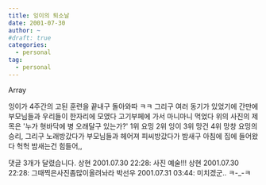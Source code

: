 ```yaml
---
title: 잉이의 퇴소날
date: 2001-07-30
author: ~
#draft: true
categories:
  - personal
tag:
  - personal
---
```




Array

잉이가 4주간의 고된 훈련을 끝내구 돌아와따 ㅋㅋ
그리구 여러 동기가 있었기에 간만에 부모님들과 우리들이 한자리에 모였다
고기부페에 가서 마니마니 먹었다
위의 사진의 제목은 '누가 혓바닥에 병 오래달구 있는가?'
1위 요밍 2위 잉이 3위 망건 4위 망창
요밍의 승리,
그리구 노래방갔다가 부모님들과 헤어져 피씨방갔다가 밤새구 아침에 집에 들어왔다
헉헉
밤새는건 힘들어,,


 댓글  3개가 달렸습니다.
 상현 2001.07.30 22:28: 
사진 예술!!!
 상현 2001.07.30 22:28: 
그때찍은사진좀많이올려놔라
 박선우 2001.07.31 03:44: 
미치겠군.. ㅋ-_-ㅋ




